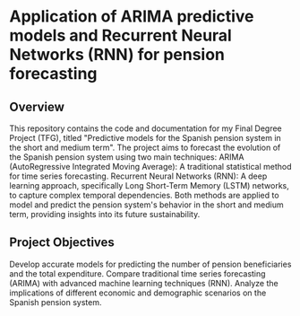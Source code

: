 # Application of ARIMA predictive models and Recurrent Neural Networks (RNN) for pension forecasting

## Overview
This repository contains the code and documentation for my Final Degree Project (TFG), titled "Predictive models for the Spanish pension system in the short and medium term". The project aims to forecast the evolution of the Spanish pension system using two main techniques:
ARIMA (AutoRegressive Integrated Moving Average): A traditional statistical method for time series forecasting.
Recurrent Neural Networks (RNN): A deep learning approach, specifically Long Short-Term Memory (LSTM) networks, to capture complex temporal dependencies.
Both methods are applied to model and predict the pension system's behavior in the short and medium term, providing insights into its future sustainability.

## Project Objectives
Develop accurate models for predicting the number of pension beneficiaries and the total expenditure.
Compare traditional time series forecasting (ARIMA) with advanced machine learning techniques (RNN).
Analyze the implications of different economic and demographic scenarios on the Spanish pension system.
